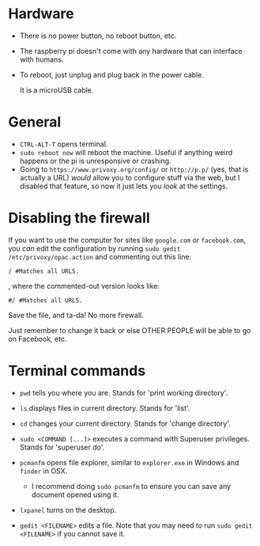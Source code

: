 # Hardware

- There is no power button, no reboot button, etc.
- The raspberry pi doesn't come with any hardware that can interface with humans.
- To reboot, just unplug and plug back in the power cable.

  It is a microUSB cable.

# General

- `CTRL-ALT-T` opens terminal.
- `sudo reboot now` will reboot the machine. Useful if anything weird happens or the pi is
  unresponsive or crashing.
- Going to `https://www.privoxy.org/config/` or `http://p.p/` (yes, that is actually a URL) _would_ allow 
  you to configure stuff via the web, but I disabled that feature, so now it just lets you
  *look* at the settings.

# Disabling the firewall

If you want to use the computer for sites like `google.com` or `facebook.com`, you _can_ edit the
configuration by running `sudo gedit /etc/privoxy/opac.action` and commenting out this line:

```/ #Matches all URLS.```

, where the commented-out version looks like:

```#/ #Matches all URLS.```

Save the file, and ta-da! No more firewall.

Just remember to change it back or else OTHER PEOPLE will be able to go on Facebook, etc.


# Terminal commands

- `pwd` tells you where you are. Stands for 'print working directory'.
- `ls` displays files in current directory. Stands for 'list'.
- `cd` changes your current directory. Stands for 'change directory'.
- `sudo <COMMAND [...]>` executes a command with Superuser privileges. Stands for 'superuser do'.

- `pcmanfm` opens file explorer, similar to `explorer.exe` in Windows and `finder` in OSX.
	- I recommend doing `sudo pcmanfm` to ensure you can save any document opened using it.
- `lxpanel` turns on the desktop.
- `gedit <FILENAME>` edits a file. Note that you may need to run `sudo gedit <FILENAME>` if you cannot save it.